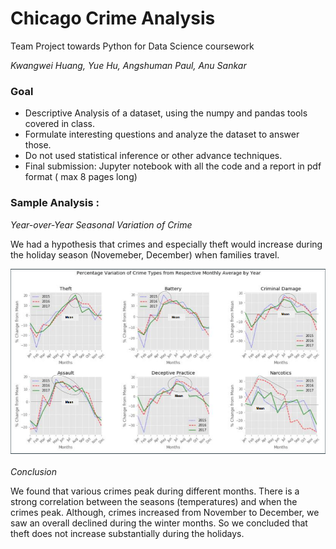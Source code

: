 # Chicago Crime Analysis
Team Project towards Python for Data Science coursework

*Kwangwei Huang, Yue Hu, Angshuman Paul, Anu Sankar*

### Goal 

- Descriptive Analysis of a dataset, using the numpy and pandas tools covered in class.
- Formulate interesting questions and analyze the dataset to answer those.  
- Do not used statistical inference or other advance techniques.
- Final submission: Jupyter notebook with all the code and a report in pdf format ( max 8 pages long)

### Sample Analysis : 

*Year-over-Year Seasonal Variation of Crime* 

We had a hypothesis that crimes and especially theft would increase during the holiday season (Novemeber, December) when families travel.

 ![Alt text](crime_seasonal_variation.PNG) 
 <br> </br>
*Conclusion*

We found that various crimes peak during different months.  There is a strong correlation between the seasons (temperatures) and when the crimes peak. Although, crimes increased from November to December, we saw an overall declined during the winter months.  So we concluded that theft does not increase substantially during the holidays.
 
